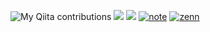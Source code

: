 ![My Qiita contributions](https://qiita-badge.apiapi.app/s/Izumi_Haruya/contributions.svg)
![](https://komarev.com/ghpvc/?username=KouSei089)
[![](https://img.shields.io/twitter/follow/izuha0?label=Twitter&logo=twitter)](https://twitter.com/izuha0)
[![note](https://img.shields.io/badge/blog-note-green.svg)](https://note.com/izuha0)
[![zenn](https://img.shields.io/badge/output-zenn-informational.svg)](https://zenn.dev/kousei_089)


